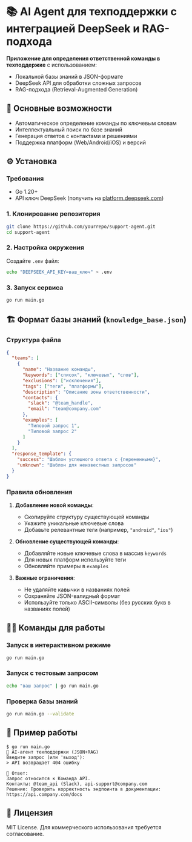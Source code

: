 # 📚 AI Agent для техподдержки с интеграцией DeepSeek и RAG-подхода

**Приложение для определения ответственной команды в техподдержке** с использованием:
- Локальной базы знаний в JSON-формате
- DeepSeek API для обработки сложных запросов
- RAG-подхода (Retrieval-Augmented Generation)

## 🚀 Основные возможности
- Автоматическое определение команды по ключевым словам
- Интеллектуальный поиск по базе знаний
- Генерация ответов с контактами и решениями
- Поддержка платформ (Web/Android/iOS) и версий

## ⚙️ Установка

### Требования
- Go 1.20+
- API ключ DeepSeek (получить на [platform.deepseek.com](https://platform.deepseek.com))

### 1. Клонирование репозитория
```bash
git clone https://github.com/yourrepo/support-agent.git
cd support-agent
```

### 2. Настройка окружения
Создайте `.env` файл:
```bash
echo "DEEPSEEK_API_KEY=ваш_ключ" > .env
```

### 3. Запуск сервиса
```bash
go run main.go
```

## 🏗 Формат базы знаний (`knowledge_base.json`)

### Структура файла
```json
{
  "teams": [
    {
      "name": "Название команды",
      "keywords": ["список", "ключевых", "слов"],
      "exclusions": ["исключения"],
      "tags": ["теги", "платформы"],
      "description": "Описание зоны ответственности",
      "contacts": {
        "slack": "@team_handle",
        "email": "team@company.com"
      },
      "examples": [
        "Типовой запрос 1",
        "Типовой запрос 2"
      ]
    }
  ],
  "response_template": {
    "success": "Шаблон успешного ответа с {переменными}",
    "unknown": "Шаблон для неизвестных запросов"
  }
}
```

### Правила обновления
1. **Добавление новой команды**:
    - Скопируйте структуру существующей команды
    - Укажите уникальные ключевые слова
    - Добавьте релевантные теги (например, `"android"`, `"ios"`)

2. **Обновление существующей команды**:
    - Добавляйте новые ключевые слова в массив `keywords`
    - Для новых платформ используйте теги
    - Обновляйте примеры в `examples`

3. **Важные ограничения**:
    - Не удаляйте кавычки в названиях полей
    - Сохраняйте JSON-валидный формат
    - Используйте только ASCII-символы (без русских букв в названиях полей)

## 🏃‍♂️ Команды для работы

### Запуск в интерактивном режиме
```bash
go run main.go
```

### Запуск с тестовым запросом
```bash
echo "ваш запрос" | go run main.go
```

### Проверка базы знаний
```bash
go run main.go --validate
```

## 🌟 Пример работы
```
$ go run main.go
🤖 AI-агент техподдержки (JSON+RAG)
Введите запрос (или 'выход'):
> API возвращает 404 ошибку

🤖 Ответ:
Запрос относится к Команда API. 
Контакты: @team_api (Slack), api-support@company.com
Решение: Проверить корректность эндпоинта в документации: https://api.company.com/docs
```

## 📝 Лицензия
MIT License. Для коммерческого использования требуется согласование.